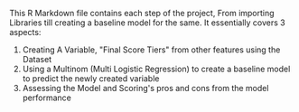 This R Markdown file contains each step of the project, From importing Libraries till creating a baseline model for the same. It essentially covers 3 aspects:
1. Creating A Variable, "Final Score Tiers" from other features using the Dataset
2. Using a Multinom (Multi Logistic Regression) to create a baseline model to predict the newly created variable
3. Assessing the Model and Scoring's pros and cons from the model performance
